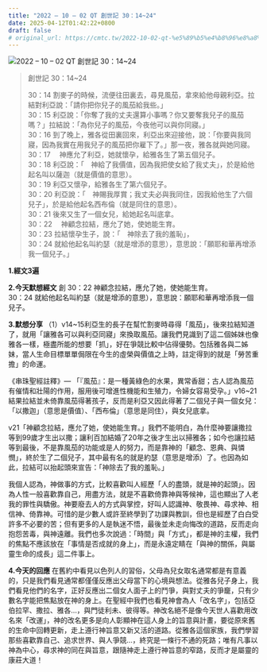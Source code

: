 ```yaml
---
title: "2022 – 10 – 02 QT 創世記 30：14~24"
date: 2025-04-12T01:42:22+0800
draft: false
# original_url: https://cmtc.tw/2022-10-02-qt-%e5%89%b5%e4%b8%96%e8%a8%98-30%ef%bc%9a1424
---
```


![2022 – 10 – 02 QT 創世記 30：14\~24](/images/qt.jpg  "2022 – 10 – 02 QT 創世記 30：14\~24")

> 創世記 30：14\~24
>
> 30：14 割麥子的時候，流便往田裏去，尋見風茄，拿來給他母親利亞。拉結對利亞說：「請你把你兒子的風茄給我些。」  
> 30：15 利亞說：「你奪了我的丈夫還算小事嗎？你又要奪我兒子的風茄嗎？」拉結說：「為你兒子的風茄，今夜他可以與你同寢。」  
> 30：16 到了晚上，雅各從田裏回來，利亞出來迎接他，說：「你要與我同寢，因為我實在用我兒子的風茄把你雇下了。」那一夜，雅各就與她同寢。  
> 30：17 　神應允了利亞，她就懷孕，給雅各生了第五個兒子。  
> 30：18 利亞說：「　神給了我價值，因為我把使女給了我丈夫」，於是給他起名叫以薩迦（就是價值的意思）。  
> 30：19 利亞又懷孕，給雅各生了第六個兒子。  
> 30：20 利亞說：「　神賜我厚賞；我丈夫必與我同住，因我給他生了六個兒子」，於是給他起名西布倫（就是同住的意思）。  
> 30：21 後來又生了一個女兒，給她起名叫底拿。  
> 30：22 　神顧念拉結，應允了她，使她能生育。  
> 30：23 拉結懷孕生子，說：「　神除去了我的羞恥」，  
> 30：24 就給他起名叫約瑟（就是增添的意思），意思說：「願耶和華再增添我一個兒子。」

**1.經文3遍**

**2.今天默想經文**
創 30：22 神顧念拉結，應允了她，使她能生育。  
30：24 就給他起名叫約瑟（就是增添的意思），意思說：願耶和華再增添我一個兒子。

**3.默想分享**
（1）v14\~15利亞生的長子在幫忙割麥時尋得「風茄」，後來拉結知道了，就用「讓雅各可以與利亞同寢」來換取風茄。讓我們見識到了這二個姊妹也像雅各一樣，極盡所能的想要「抓」，好在爭競比較中佔得優勢。包括雅各與二姊妹，當人生命目標單單侷限在今生的虛榮與價值之上時，註定得到的就是「勞苦重擔」的命運。

《串珠聖經註釋》— 「『風茄』：是一種黃綠色的水果，異常香甜；古人認為風茄有催情和壯陽的作用，服用後可增進性機能和生殖力，令婦女容易受孕。」v16\~21結果拉結並未倚靠風茄得著孩子，反而是利亞又因此得著了二個兒子與一個女兒：「以撒迦」（意思是價值）、「西布倫」（意思是同住），與女兒底拿。

v21「神顧念拉結，應允了她，使她能生育。」我們不能明白，為什麼神要讓撒拉等到99歲才生出以撒；讓利百加結婚了20年之後才生出以掃雅各；如今也讓拉結等到最後，不是靠風茄的功能或是人的努力，而是靠神的「顧念、恩典、與憐憫」，終於生了二個兒子，其中最有名的就是約瑟（意思是增添）了。也因為如此，拉結可以抬起頭來宣告：「神除去了我的羞恥。」

我個人認為，神做事的方式，比較喜歡叫人經歷「人的盡頭，就是神的起頭」。因為人性一般喜歡靠自己，用盡方法，就是不喜歡倚靠神與等候神，這也顯出了人老我的罪性與驕傲。神要廢去人的方式與掌控，好叫人認識神、敬畏神、尋求神、相信神、倚靠神。可惜的是少數人或許至終學到了功課與教訓，但也是經歷了白白受許多不必要的苦；但有更多的人是執迷不悟，最後並未走向悔改的道路，反而走向抱怨苦毒，與神遠離。我們也多次說過：「時間」與「方式」，都是神的主權，我們的焦點不應該放在「事情是否成就的身上」，而是永遠定睛在「與神的關係，與屬靈生命的成長」這二件事上。

**4.今天的回應**
在舊約中看見以色列人的習俗，父母為兒女取名通常都是有意義的，只是我們看見通常都僅僅反應出父母當下的心境與想法。從雅各兒子身上，我們看見他們的名字，正好反應出二個女人面子上的鬥爭，與對丈夫的爭竉，只有少數名字能把焦點放在神的身上。在聖經中我們也看見神會為人「改名字」，包括亞伯拉罕、撒拉、雅各…，與門徒利未、彼得等。神改名絕不是像今天世人喜歡用改名來「改運」，神的改名更多是向人彰顯神在這人身上的旨意與計畫，要從原來舊的生命中回轉更新，走上遵行神旨意又新又活的道路。從雅各這個家族，我們學習那些喜歡靠自己、追求世界、與人爭競…，終究是一條行不通的死路；唯有凡事以神為中心，尋求神的同在與旨意，跟隨神走上遵行神旨意的窄路，反而才是屬靈的康莊大道！
